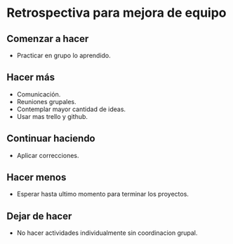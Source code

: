 # Retrospectiva para mejora de equipo

## Comenzar a hacer
- Practicar en grupo lo aprendido.
## Hacer más
- Comunicación.
- Reuniones grupales.
- Contemplar mayor cantidad de ideas.
- Usar mas trello y github.

## Continuar haciendo
- Aplicar correcciones.
## Hacer menos
- Esperar hasta ultimo momento para terminar los proyectos.
## Dejar de hacer
- No hacer actividades individualmente sin coordinacion grupal.
